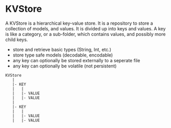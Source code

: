 # KVStore

A KVStore is a hierarchical key-value store. It is a repository to store a collection of models, and values.
It is divided up into keys and values. A key is like a category, or a
sub-folder, which contains values, and possibly more child keys.

- store and retrieve basic types (String, Int, etc.)
- store type safe models (decodable, encodable)
- any key can optionally be stored externally to a seperate file
- any key can optionally be volatile (not persistent)


```
KVStore
   |
   |- KEY
   |   |
   |   |- VALUE
   |   |- VALUE
   |
   |- KEY
   |   |
   |   |- VALUE
   |   |- VALUE
```